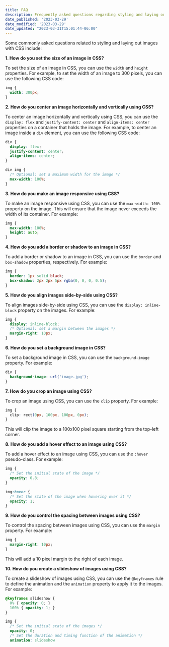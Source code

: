 ```yaml
---
title: FAQ
description: Frequently asked questions regarding styling and laying out images with CSS
date_published: '2023-03-29'
date_modified: '2023-03-29'
date_updated: "2023-03-31T15:01:44-06:00"
---
```


Some commonly asked questions related to styling and laying out images with CSS include:

**1. How do you set the size of an image in CSS?**

To set the size of an image in CSS, you can use the `width` and `height` properties. For example, to set the width of an image to 300 pixels, you can use the following CSS code:

```css
img {
  width: 300px;
}
``` 

**2. How do you center an image horizontally and vertically using CSS?**

To center an image horizontally and vertically using CSS, you can use the `display: flex` and `justify-content: center` and `align-items: center` properties on a container that holds the image. For example, to center an image inside a `div` element, you can use the following CSS code:

```css
div {
  display: flex;
  justify-content: center;
  align-items: center;
}

div img {
  /* Optional: set a maximum width for the image */
  max-width: 100%;
}
``` 

**3. How do you make an image responsive using CSS?**

To make an image responsive using CSS, you can use the `max-width: 100%` property on the image. This will ensure that the image never exceeds the width of its container. For example:

```css
img {
  max-width: 100%;
  height: auto;
}
``` 

**4. How do you add a border or shadow to an image in CSS?**

To add a border or shadow to an image in CSS, you can use the `border` and `box-shadow` properties, respectively. For example:

```css
img {
  border: 1px solid black;
  box-shadow: 2px 2px 5px rgba(0, 0, 0, 0.5);
}
``` 

**5. How do you align images side-by-side using CSS?**

To align images side-by-side using CSS, you can use the `display: inline-block` property on the images. For example:

```css
img {
  display: inline-block;
  /* Optional: set a margin between the images */
  margin-right: 10px;
}
``` 

**6. How do you set a background image in CSS?**

To set a background image in CSS, you can use the `background-image` property. For example:

```css
div {
  background-image: url('image.jpg');
}
``` 

**7. How do you crop an image using CSS?**

To crop an image using CSS, you can use the `clip` property. For example:

```css
img {
  clip: rect(0px, 100px, 100px, 0px);
}
```

This will clip the image to a 100x100 pixel square starting from the top-left corner. 

**8. How do you add a hover effect to an image using CSS?**

To add a hover effect to an image using CSS, you can use the `:hover` pseudo-class. For example:

```css
img {
  /* Set the initial state of the image */
  opacity: 0.8;
}

img:hover {
  /* Set the state of the image when hovering over it */
  opacity: 1;
}
``` 

**9. How do you control the spacing between images using CSS?**

To control the spacing between images using CSS, you can use the `margin` property. For example:

```css
img {
  margin-right: 10px;
}
```

This will add a 10 pixel margin to the right of each image.

**10. How do you create a slideshow of images using CSS?**

To create a slideshow of images using CSS, you can use the `@keyframes` rule to define the animation and the `animation` property to apply it to the images. For example:

```css
@keyframes slideshow {
  0% { opacity: 0; }
  100% { opacity: 1; }
}

img {
  /* Set the initial state of the images */
  opacity: 0;
  /* Set the duration and timing function of the animation */
  animation: slideshow
```
